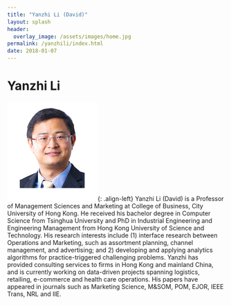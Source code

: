 ```yaml
---
title: "Yanzhi Li (David)"
layout: splash
header:
  overlay_image: /assets/images/home.jpg
permalink: /yanzhili/index.html
date: 2018-01-07
---
```


# Yanzhi Li

![image-left](/assets/images/liyanzhi.png){: .align-left}
Yanzhi Li (David) is a Professor of Management Sciences and Marketing at College of Business, City University of Hong Kong. He received his bachelor degree in Computer Science from Tsinghua University and PhD in Industrial Engineering and Engineering Management from Hong Kong University of Science and Technology. His research interests include (1) interface research between Operations and Marketing, such as assortment planning, channel management, and advertising; and 2) developing and applying analytics algorithms for practice-triggered challenging problems. Yanzhi has provided consulting services to firms in Hong Kong and mainland China, and is currently working on data-driven projects spanning logistics, retailing, e-commerce and health care operations. His papers have appeared in journals such as Marketing Science, M&SOM, POM, EJOR, IEEE Trans, NRL and IIE.